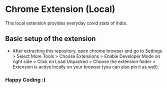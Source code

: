# Chrome Extension (Local)
This local extension provides everyday covid stats of India.
## Basic setup of the extension
- After extracting this repository, open chrome browser and go to Settings > Select More Tools > Choose Extensions > Enable Developer Mode on right side > Click on Load Unpacked > Choose the extension folder > Extension is active locally on your browser (you can also pin it as well).
### Happy Coding :)
